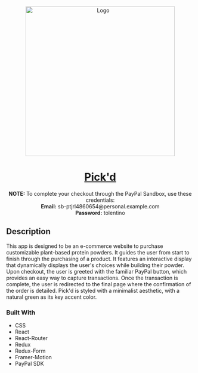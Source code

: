 <!-- Project Intro -->
<br />
<p align="center">
  <a href="https://tolentino-pickd.netlify.app/">
    <img src="https://jolentino.netlify.app/imgs/pickd.gif" alt="Logo" width="400">
  </a>

  <a href="https://tolentino-pickd.netlify.app/"><h1 align="center">Pick'd</h3></a>

  <p align="center">
    <b>NOTE:</b> To complete your checkout through the PayPal Sandbox, use these credentials:
    <br />
    <b>Email:</b> sb-ptjrl4860654@personal.example.com
    <br />
    <b>Password:</b> tolentino
  </p>
</p>

<!-- ABOUT THE PROJECT -->
## Description

This app is designed to be an e-commerce website to purchase customizable plant-based protein powders. It guides the user from start to finish through the purchasing of a product. It features an interactive display that dynamically displays the user's choices while building their powder. Upon checkout, the user is greeted with the familiar PayPal button, which provides an easy way to capture transactions. Once the transaction is complete, the user is redirected to the final page where the confirmation of the order is detailed. Pick'd is styled with a minimalist aesthetic, with a natural green as its key accent color.

### Built With 
* CSS
* React
* React-Router
* Redux
* Redux-Form
* Framer-Motion
* PayPal SDK
